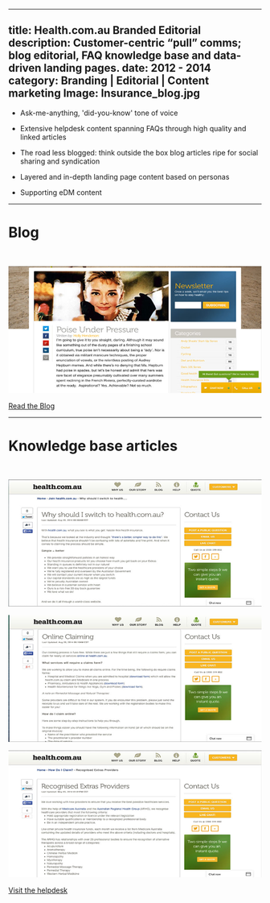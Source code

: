 ----
title: Health.com.au Branded Editorial
description: Customer-centric “pull” comms; blog editorial, FAQ knowledge base and data-driven landing pages.
date: 2012 - 2014
category: Branding | Editorial | Content marketing
Image: Insurance_blog.jpg
----
* Ask-me-anything, 'did-you-know' tone of voice

* Extensive helpdesk content spanning FAQs through high quality and linked articles

* The road less blogged: think outside the box blog articles ripe for social sharing and syndication

* Layered and in-depth landing page content based on personas

* Supporting eDM content

***

# Blog

<br/>

![](/images/Insurance_blog2.jpg)

<a href="http://health.com.au/blog/" target=_blank class="btn btn-primary">Read the Blog</a>

***

# Knowledge base articles

<br/>

![](/images/Help_2.jpg)

![](/images/Help_1.jpg)

![](/images/recognised_extras.jpg)

<a href="https://help.health.com.au" target=_blank class="btn btn-primary">Visit the helpdesk</a>